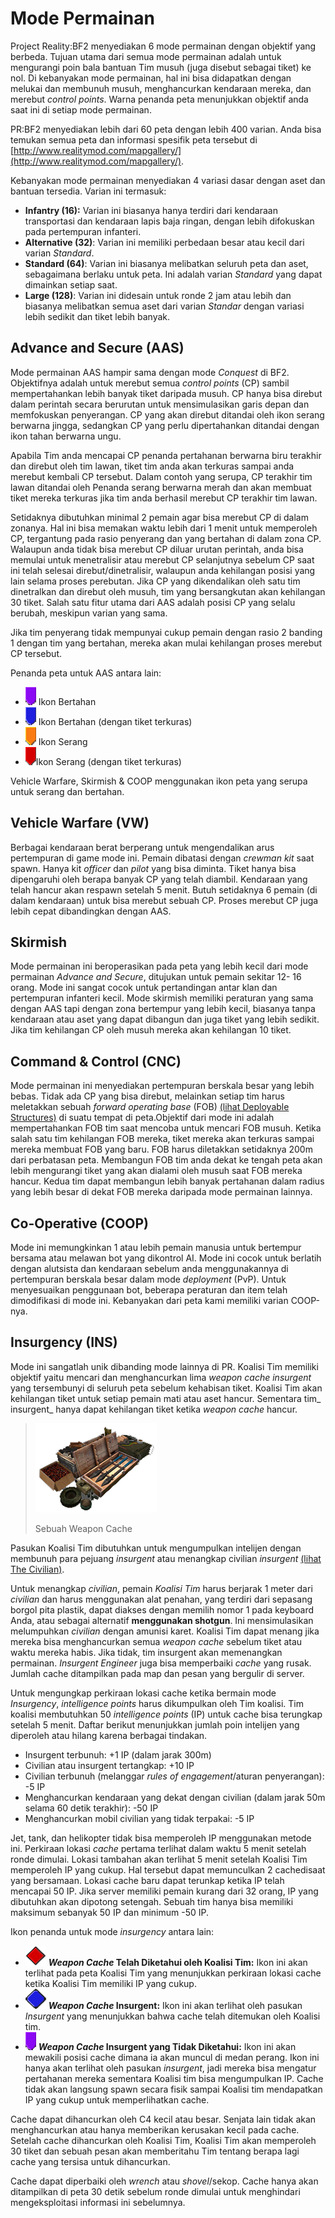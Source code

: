 # Mode Permainan

Project Reality:BF2 menyediakan 6 mode permainan dengan objektif yang berbeda. Tujuan utama dari semua mode permainan adalah untuk mengurangi poin bala bantuan Tim musuh (juga disebut sebagai tiket) ke nol. Di kebanyakan mode permainan, hal ini bisa didapatkan dengan melukai dan membunuh musuh, menghancurkan kendaraan mereka, dan merebut _control points_. Warna penanda peta menunjukkan objektif anda saat ini di setiap mode permainan.

PR:BF2 menyediakan lebih dari 60 peta dengan lebih 400 varian. Anda bisa temukan semua peta dan informasi spesifik peta tersebut di [http://www.realitymod.com/mapgallery/](http://www.realitymod.com/mapgallery/).

Kebanyakan mode permainan menyediakan 4 variasi dasar dengan aset dan bantuan tersedia. Varian ini termasuk:

* **Infantry (16):** Varian ini biasanya hanya terdiri dari kendaraan transportasi dan kendaraan lapis baja ringan, dengan lebih difokuskan pada pertempuran infanteri.
* **Alternative (32)**: Varian ini memiliki perbedaan besar atau kecil dari varian _Standard_.
* **Standard (64)**: Varian ini biasanya melibatkan seluruh peta dan aset, sebagaimana berlaku untuk peta. Ini adalah varian _Standard_ yang dapat dimainkan setiap saat.
* **Large (128)**: Varian ini didesain untuk ronde 2 jam atau lebih dan biasanya melibatkan semua aset dari varian _Standar_ dengan variasi lebih sedikit dan tiket lebih banyak.

## Advance and Secure (AAS)

Mode permainan AAS hampir sama dengan mode _Conquest_ di BF2. Objektifnya adalah untuk merebut semua _control points_ (CP) sambil mempertahankan lebih banyak tiket daripada musuh. CP hanya bisa direbut dalam perintah secara berurutan untuk mensimulasikan garis depan dan memfokuskan penyerangan. CP yang akan direbut ditandai oleh ikon serang berwarna jingga, sedangkan CP yang perlu dipertahankan ditandai dengan ikon tahan berwarna ungu.

Apabila Tim anda mencapai  CP penanda pertahanan berwarna biru terakhir dan direbut oleh tim lawan, tiket tim anda akan terkuras sampai anda merebut kembali CP tersebut. Dalam contoh yang serupa, CP terakhir tim lawan ditandai oleh Penanda serang berwarna merah dan akan membuat tiket mereka terkuras jika tim anda berhasil merebut CP terakhir tim lawan.

Setidaknya dibutuhkan minimal 2 pemain agar bisa merebut CP di dalam zonanya. Hal ini bisa memakan waktu lebih dari 1 menit untuk memperoleh CP, tergantung pada rasio penyerang dan yang bertahan di dalam zona CP. Walaupun anda tidak bisa merebut CP diluar urutan perintah, anda bisa memulai untuk menetralisir atau merebut CP selanjutnya sebelum CP saat ini telah selesai direbut/dinetralisir, walaupun anda kehilangan posisi yang lain selama proses perebutan. Jika CP yang dikendalikan oleh satu tim dinetralkan dan direbut oleh musuh, tim yang bersangkutan akan kehilangan 30 tiket. Salah satu fitur utama dari AAS adalah posisi CP yang selalu berubah, meskipun varian yang sama.

Jika tim penyerang tidak mempunyai cukup pemain dengan rasio 2 banding 1 dengan tim yang bertahan, mereka akan mulai kehilangan proses merebut CP tersebut.

Penanda peta untuk AAS antara lain:

* ![](../assets/defend.png) Ikon Bertahan 
* ![](../assets/defend%20bleed.png) Ikon Bertahan (dengan tiket terkuras) 
* ![](../assets/attack_bleed.png) Ikon Serang
* ![](../assets/attack.png)Ikon Serang (dengan tiket terkuras)

Vehicle Warfare, Skirmish & COOP menggunakan ikon peta yang serupa untuk serang dan bertahan.

## Vehicle Warfare (VW)

Berbagai kendaraan berat berperang untuk mengendalikan arus pertempuran di game mode ini. Pemain dibatasi dengan _crewman kit_ saat spawn. Hanya kit _officer_ dan _pilot_ yang bisa diminta. Tiket hanya bisa dipengaruhi oleh berapa banyak CP yang telah diambil. Kendaraan yang telah hancur akan respawn setelah 5 menit. Butuh setidaknya 6 pemain (di dalam kendaraan) untuk bisa merebut sebuah CP. Proses merebut CP juga lebih cepat dibandingkan dengan AAS.

## Skirmish

Mode permainan ini beroperasikan pada peta yang lebih kecil dari mode permainan _Advance and Secure_, ditujukan untuk pemain sekitar 12- 16 orang. Mode ini sangat cocok untuk pertandingan antar klan dan pertempuran infanteri kecil. Mode skirmish memiliki peraturan yang sama dengan AAS tapi dengan zona bertempur yang lebih kecil, biasanya tanpa kendaraan atau aset yang dapat dibangun dan juga tiket yang lebih sedikit. Jika tim kehilangan CP oleh musuh mereka akan kehilangan 10 tiket.

## Command & Control (CNC)

Mode permainan ini menyediakan pertempuran berskala besar yang lebih bebas. Tidak ada CP yang bisa direbut, melainkan setiap tim harus meletakkan sebuah _forward operating base_ (FOB) [(lihat Deployable Structures)](the_squad_leader.md#deployable-structures) di suatu tempat di peta.Objektif dari mode ini adalah mempertahankan FOB tim saat mencoba untuk mencari FOB musuh. Ketika salah satu tim kehilangan FOB mereka, tiket mereka akan terkuras sampai mereka membuat FOB yang baru. FOB harus diletakkan setidaknya 200m dari perbatasan peta. Membangun FOB tim anda dekat ke tengah peta akan lebih mengurangi tiket yang akan dialami oleh musuh saat FOB mereka hancur. Kedua tim dapat membangun lebih banyak pertahanan dalam radius yang lebih besar di dekat FOB mereka daripada mode permainan lainnya.

## Co-Operative (COOP)

Mode ini memungkinkan 1 atau lebih pemain manusia untuk bertempur bersama atau melawan bot yang dikontrol AI. Mode ini cocok untuk berlatih dengan alutsista dan kendaraan sebelum anda menggunakannya di pertempuran berskala besar dalam mode _deployment_ (PvP). Untuk menyesuaikan penggunaan bot, beberapa peraturan dan item telah dimodifikasi di mode ini. Kebanyakan dari peta kami memiliki varian COOP-nya.

## Insurgency (INS)

Mode ini sangatlah unik dibanding mode lainnya di PR. Koalisi Tim memiliki objektif yaitu mencari dan menghancurkan lima _weapon cache_ _insurgent_ yang tersembunyi di seluruh peta sebelum kehabisan tiket. Koalisi Tim akan kehilangan tiket untuk setiap pemain mati atau aset hancur. Sementara tim_ insurgent_ hanya dapat kehilangan tiket ketika _weapon cache_ hancur.

> ![](../assets/weaponcache.png)
>
> Sebuah Weapon Cache

Pasukan Koalisi Tim dibutuhkan untuk mengumpulkan intelijen dengan membunuh para pejuang _insurgent_ atau menangkap civilian _insurgent_ [(lihat The Civilian)](the_civilian.md). 

Untuk menangkap _civilian_, pemain _Koalisi Tim_  harus berjarak 1 meter dari _civilian_ dan harus menggunakan alat penahan, yang terdiri dari sepasang borgol pita plastik, dapat diakses dengan memilih nomor 1 pada keyboard Anda, atau sebagai alternatif **menggunakan shotgun**. Ini mensimulasikan melumpuhkan _civilian_ dengan amunisi karet. Koalisi Tim dapat menang jika mereka bisa menghancurkan semua _weapon cache_ sebelum tiket atau waktu mereka habis. Jika tidak, tim insurgent akan memenangkan permainan. _Insurgent Engineer_ juga bisa memperbaiki _cache_ yang rusak. Jumlah cache ditampilkan pada map  dan pesan yang bergulir di server.

Untuk mengungkap perkiraan lokasi cache ketika bermain mode _Insurgency_, _intelligence points_ harus dikumpulkan oleh Tim koalisi. Tim koalisi membutuhkan 50 _intelligence points_ (IP) untuk cache bisa terungkap setelah 5 menit. Daftar berikut menunjukkan jumlah poin intelijen yang diperoleh atau hilang karena berbagai tindakan.

* Insurgent terbunuh: +1 IP (dalam jarak 300m)
* Civilian atau insurgent tertangkap: +10 IP
* Civilian terbunuh (melanggar _rules of engagement_/aturan penyerangan): -5 IP
* Menghancurkan kendaraan yang dekat dengan civilian (dalam jarak 50m selama 60 detik terakhir): -50 IP
* Menghancurkan mobil civilian yang tidak terpakai: -5 IP

Jet, tank, dan helikopter tidak bisa memperoleh IP menggunakan metode ini. Perkiraan lokasi _cache_ pertama terlihat dalam waktu 5 menit setelah ronde dimulai. Lokasi tambahan akan terlihat 5 menit setelah Koalisi Tim memperoleh IP yang cukup. Hal tersebut dapat memunculkan 2 cachedisaat yang bersamaan. Lokasi cache baru dapat terunkap ketika IP telah mencapai 50 IP. Jika server memiliki pemain kurang dari 32 orang,  IP yang dibutuhkan akan dipotong setengah. Sebuah tim hanya bisa memiliki maksimum sebanyak 50 IP dan minimum -50 IP.

Ikon penanda untuk mode _insurgency_ antara lain:

* ![](../assets/cache.png) **_Weapon Cache_ Telah Diketahui oleh Koalisi Tim:** Ikon ini akan terlihat pada peta Koalisi Tim yang menunjukkan perkiraan lokasi cache ketika Koalisi Tim memiliki IP yang cukup.
* ![](../assets/unknown%20weapon%20cache.png) **_Weapon Cache_ Insurgent:** Ikon ini akan terlihat oleh pasukan _Insurgent_ yang menunjukkan bahwa cache telah ditemukan oleh Koalisi tim.
* ![](../assets/unknown%20cache.png) **_Weapon Cache_ Insurgent yang Tidak Diketahui:** Ikon ini akan mewakili posisi cache dimana ia akan muncul di medan perang. Ikon ini hanya akan terlihat oleh pasukan _insurgent_, jadi mereka bisa mengatur pertahanan mereka sementara Koalisi tim bisa mengumpulkan IP. Cache tidak akan langsung spawn secara fisik sampai Koalisi tim mendapatkan IP yang cukup untuk memperlihatkan cache.

Cache dapat dihancurkan oleh C4 kecil atau besar. Senjata lain tidak akan menghancurkan atau hanya memberikan kerusakan kecil pada cache. Setelah cache dihancurkan oleh Koalisi Tim, Koalisi Tim akan memperoleh 30 tiket dan sebuah pesan akan memberitahu Tim tentang berapa lagi cache yang tersisa untuk dihancurkan.

Cache dapat diperbaiki oleh _wrench_ atau _shovel_/sekop. Cache hanya akan ditampilkan di peta 30 detik sebelum ronde dimulai untuk menghindari mengeksploitasi informasi ini sebelumnya.